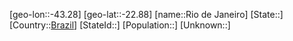 ﻿---
location: [-22.88,-43.28]
type: City
tags:
- geo/City


SpocWebEntityId: 33742
isDeleted: false
confidential: public

---
[geo-lon::-43.28]
[geo-lat::-22.88]
[name::Rio de Janeiro]
[State::]
[Country::[Brazil](geo/Continent/South-America/Brazil.md)]
[StateId::]
[Population::]
[Unknown::]

